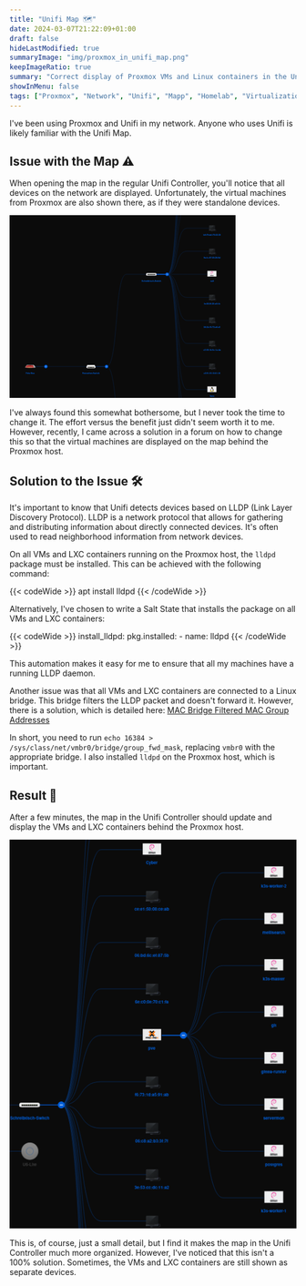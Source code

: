 ```yaml
---
title: "Unifi Map 🗺️"
date: 2024-03-07T21:22:09+01:00
draft: false
hideLastModified: true
summaryImage: "img/proxmox_in_unifi_map.png"
keepImageRatio: true
summary: "Correct display of Proxmox VMs and Linux containers in the Unifi Map."
showInMenu: false
tags: ["Proxmox", "Network", "Unifi", "Mapp", "Homelab", "Virtualization", "LLDP", "Saltstack"]
---
```


I've been using Proxmox and Unifi in my network.
Anyone who uses Unifi is likely familiar with the Unifi Map.

## Issue with the Map ⚠️
When opening the map in the regular Unifi Controller, you'll notice that all devices on the network are displayed.
Unfortunately, the virtual machines from Proxmox are also shown there, as if they were standalone devices.

![VMs appearing as separate devices on the map](img/pve_falsch.png)

I've always found this somewhat bothersome, but I never took the time to change it.
The effort versus the benefit just didn't seem worth it to me.
However, recently, I came across a solution in a forum on how to change this so that the virtual machines are displayed on the map behind the Proxmox host.

## Solution to the Issue 🛠️
It's important to know that Unifi detects devices based on LLDP (Link Layer Discovery Protocol).
LLDP is a network protocol that allows for gathering and distributing information about directly connected devices.
It's often used to read neighborhood information from network devices.

On all VMs and LXC containers running on the Proxmox host, the `lldpd` package must be installed. This can be achieved with the following command:

{{< codeWide >}}
apt install lldpd
{{< /codeWide >}}

Alternatively, I've chosen to write a Salt State that installs the package on all VMs and LXC containers:

{{< codeWide >}}
install_lldpd:
  pkg.installed:
    - name: lldpd
{{< /codeWide >}}

This automation makes it easy for me to ensure that all my machines have a running LLDP daemon.

Another issue was that all VMs and LXC containers are connected to a Linux bridge. This bridge filters the LLDP packet and doesn't forward it. However, there is a solution, which is detailed here: [MAC Bridge Filtered MAC Group Addresses](https://interestingtraffic.nl/2017/11/21/an-oddly-specific-post-about-group_fwd_mask/)

In short, you need to run `echo 16384 > /sys/class/net/vmbr0/bridge/group_fwd_mask`, replacing `vmbr0` with the appropriate bridge. I also installed `lldpd` on the Proxmox host, which is important.

## Result 🎉
After a few minutes, the map in the Unifi Controller should update and display the VMs and LXC containers behind the Proxmox host.

![VMs behind the Proxmox host](img/pve_richtig.png)

This is, of course, just a small detail, but I find it makes the map in the Unifi Controller much more organized. However, I've noticed that this isn't a 100% solution. Sometimes, the VMs and LXC containers are still shown as separate devices.